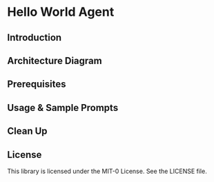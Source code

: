 # Hello World Agent

## Introduction

## Architecture Diagram

## Prerequisites

## Usage & Sample Prompts

## Clean Up

## License

This library is licensed under the MIT-0 License. See the LICENSE file.